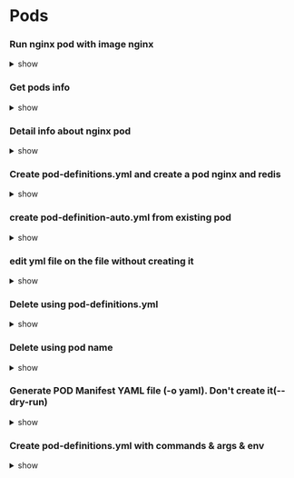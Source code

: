 # Pods

### Run nginx pod with image nginx
<details><summary>show</summary>

```bash
kubectl run nginx --image nginx

Imperative Command:
kubectl run --generator=run-pod/v1 nginx --image=nginx
```
</details>

### Get pods info
<details><summary>show</summary>

```bash
kubectl get pods
kubectl get pods -o wide  // Displays which node pod is located
```
</details>

### Detail info about nginx pod
<details><summary>show</summary>

```bash
kubectl describe pod nginx
```
</details>

### Create pod-definitions.yml and create a pod nginx and redis
<details><summary>show</summary>

```bash
apiVersion: v1
kind: Pod
metadata:
  name: app-pod
  labels:
    type: webserver
spec:
  containers:
    - name: nginx-container
      image: nginx
    - name: redis-container
      image: redis  
```
```bash
kubectl create -f pod-def.yml
kubectl get pods [ kubectl get pod app-pod ]
```
</details>

### create pod-definition-auto.yml from existing pod
<details><summary>show</summary>

```bash
kubectl get pod app-pod -o yaml > pod-definition-auto.yml
Then edit the file to make the necessary changes, delete and re-create the pod.
```
</details>

### edit yml file on the file without creating it
<details><summary>show</summary>

```bash
kubectl edit pod app-pod
Then edit the file to make the necessary changes, delete and re-create the pod.
```
</details>

### Delete using pod-definitions.yml 
<details><summary>show</summary>

```bash
kubectl delete -f pod-def.yml
```
</details>

### Delete using pod name
<details><summary>show</summary>

```bash
kubectl delete pod app-pod
```
</details>

### Generate POD Manifest YAML file (-o yaml). Don't create it(--dry-run)
<details><summary>show</summary>

```bash
kubectl run --generator=run-pod/v1 nginx --image=nginx --dry-run -o yaml
```
</details>


### Create pod-definitions.yml with commands & args & env
<details><summary>show</summary>

```bash
apiVersion: v1
kind: Pod
metadata:
  name: app-pod
  labels:
    type: webserver
spec:
  containers:
    - name: nginx-container
      image: nginx
    - name: redis-container
      image: redis  
      command: ["sleep"]
      args: ["2000"]
      env:
        - name: APP_COLOR
          value: pink
```
```bash
kubectl create -f pod-def.yml
kubectl get pods [ kubectl get pod app-pod ]
```
</details>


